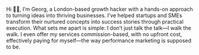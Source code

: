 Hi 👋🏼, I’m Georg, a London-based growth hacker with a hands-on approach to turning ideas into thriving businesses. I’ve helped startups and SMEs transform their nurtured concepts into success stories through practical execution. What sets me apart is simple: I don’t just talk the talk—I walk the walk. I even offer my services commission-based, with no upfront cost, effectively paying for myself—the way performance marketing is supposed to be.
